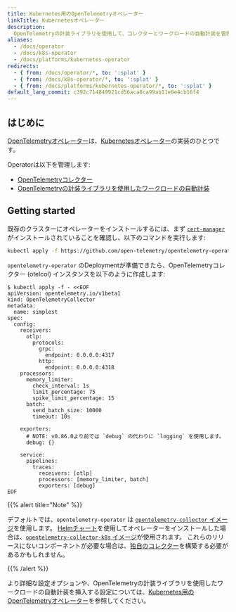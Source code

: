 ```yaml
---
title: Kubernetes用のOpenTelemetryオペレーター
linkTitle: Kubernetesオペレーター
description:
  OpenTelemetryの計装ライブラリを使用して、コレクターとワークロードの自動計装を管理するKubernetesオペレーターの実装。
aliases:
  - /docs/operator
  - /docs/k8s-operator
  - /docs/platforms/kubernetes-operator
redirects:
  - { from: /docs/operator/*, to: ':splat' }
  - { from: /docs/k8s-operator/*, to: ':splat' }
  - { from: /docs/platforms/kubernetes-operator/*, to: ':splat' }
default_lang_commit: c392c714849921cd56aca8ca99ab11e0e4cb16f4
---
```


## はじめに

[OpenTelemetryオペレーター](https://github.com/open-telemetry/opentelemetry-operator)は、[Kubernetesオペレーター](https://kubernetes.io/docs/concepts/extend-kubernetes/operator/)の実装のひとつです。

Operatorは以下を管理します:

- [OpenTelemetryコレクター](https://github.com/open-telemetry/opentelemetry-collector)
- [OpenTelemetryの計装ライブラリを使用したワークロードの自動計装](https://github.com/open-telemetry/opentelemetry-operator#opentelemetry-auto-instrumentation-injection)

## Getting started

既存のクラスターにオペレーターをインストールするには、まず [`cert-manager`](https://cert-manager.io/docs/installation/) がインストールされていることを確認し、以下のコマンドを実行します:

```bash
kubectl apply -f https://github.com/open-telemetry/opentelemetry-operator/releases/latest/download/opentelemetry-operator.yaml
```

`opentelemetry-operator` のDeploymentが準備できたら、OpenTelemetryコレクター (otelcol) インスタンスを以下のように作成します:

```console
$ kubectl apply -f - <<EOF
apiVersion: opentelemetry.io/v1beta1
kind: OpenTelemetryCollector
metadata:
  name: simplest
spec:
  config:
    receivers:
      otlp:
        protocols:
          grpc:
            endpoint: 0.0.0.0:4317
          http:
            endpoint: 0.0.0.0:4318
    processors:
      memory_limiter:
        check_interval: 1s
        limit_percentage: 75
        spike_limit_percentage: 15
      batch:
        send_batch_size: 10000
        timeout: 10s

    exporters:
      # NOTE: v0.86.0より前では `debug` の代わりに `logging` を使用します。
      debug: {}

    service:
      pipelines:
        traces:
          receivers: [otlp]
          processors: [memory_limiter, batch]
          exporters: [debug]
EOF
```

{{% alert title="Note" %}}

デフォルトでは、`opentelemetry-operator` は [`opentelemetry-collector` イメージ](https://github.com/open-telemetry/opentelemetry-collector-releases/pkgs/container/opentelemetry-collector-releases%2Fopentelemetry-collector)を使用します。
[Helmチャート](../helm/)を使用してオペレーターをインストールした場合は、[`opentelemetry-collector-k8s` イメージ](https://github.com/open-telemetry/opentelemetry-collector-releases/pkgs/container/opentelemetry-collector-releases%2Fopentelemetry-collector-k8s)が使用されます。
これらのリリースにないコンポーネントが必要な場合は、[独自のコレクター](/docs/collector/custom-collector/)を構築する必要があるかもしれません。

{{% /alert %}}

より詳細な設定オプションや、OpenTelemetryの計装ライブラリを使用したワークロードの自動計装を挿入する設定については、[Kubernetes用のOpenTelemetryオペレーター](https://github.com/open-telemetry/opentelemetry-operator/blob/main/README.md)を参照してください。

